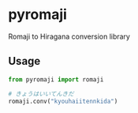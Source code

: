 # pyromaji
Romaji to Hiragana conversion library
## Usage
```python
from pyromaji import romaji

# きょうはいいてんきだ
romaji.conv("kyouhaiitennkida")
```